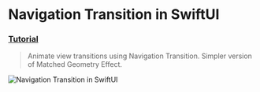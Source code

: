 # Navigation Transition in SwiftUI
 ### [Tutorial](https://designcode.io/swiftui-handbook-navigation-transition)
> Animate view transitions using Navigation Transition. Simpler version of Matched Geometry Effect.

![Navigation Transition in SwiftUI](https://github.com/user-attachments/assets/2852f195-268a-4842-8ab6-673ecb852800)
